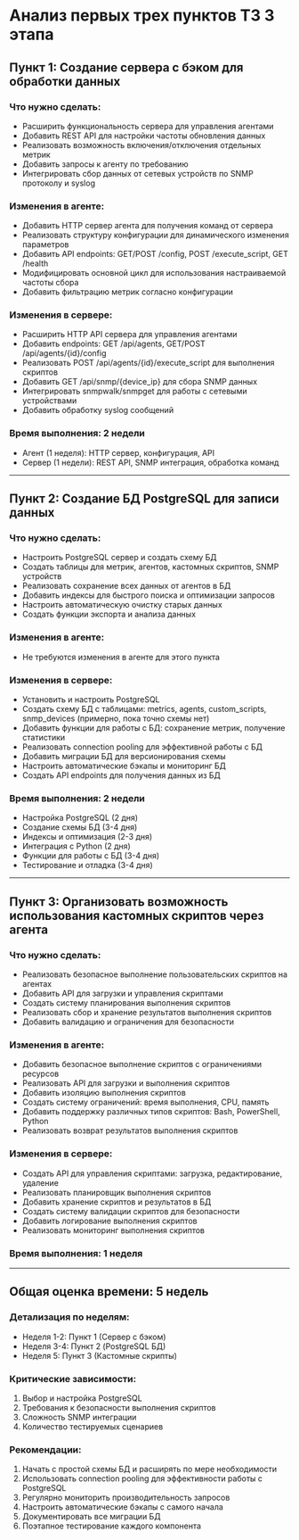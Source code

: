 # Анализ первых трех пунктов ТЗ 3 этапа

## Пункт 1: Создание сервера с бэком для обработки данных

### Что нужно сделать:
- Расширить функциональность сервера для управления агентами
- Добавить REST API для настройки частоты обновления данных
- Реализовать возможность включения/отключения отдельных метрик
- Добавить запросы к агенту по требованию
- Интегрировать сбор данных от сетевых устройств по SNMP протоколу и syslog

### Изменения в агенте:
- Добавить HTTP сервер агента для получения команд от сервера
- Реализовать структуру конфигурации для динамического изменения параметров
- Добавить API endpoints: GET/POST /config, POST /execute_script, GET /health
- Модифицировать основной цикл для использования настраиваемой частоты сбора
- Добавить фильтрацию метрик согласно конфигурации

### Изменения в сервере:
- Расширить HTTP API сервера для управления агентами
- Добавить endpoints: GET /api/agents, GET/POST /api/agents/{id}/config
- Реализовать POST /api/agents/{id}/execute_script для выполнения скриптов
- Добавить GET /api/snmp/{device_ip} для сбора SNMP данных
- Интегрировать snmpwalk/snmpget для работы с сетевыми устройствами
- Добавить обработку syslog сообщений

### Время выполнения: 2 недели
- Агент (1 неделя): HTTP сервер, конфигурация, API
- Сервер (1 недели): REST API, SNMP интеграция, обработка команд

---

## Пункт 2: Создание БД PostgreSQL для записи данных

### Что нужно сделать:
- Настроить PostgreSQL сервер и создать схему БД
- Создать таблицы для метрик, агентов, кастомных скриптов, SNMP устройств
- Реализовать сохранение всех данных от агентов в БД
- Добавить индексы для быстрого поиска и оптимизации запросов
- Настроить автоматическую очистку старых данных
- Создать функции экспорта и анализа данных

### Изменения в агенте:
- Не требуются изменения в агенте для этого пункта

### Изменения в сервере:
- Установить и настроить PostgreSQL
- Создать схему БД с таблицами: metrics, agents, custom_scripts, snmp_devices (примерно, пока точно схемы нет)
- Добавить функции для работы с БД: сохранение метрик, получение статистики
- Реализовать connection pooling для эффективной работы с БД
- Добавить миграции БД для версионирования схемы
- Настроить автоматические бэкапы и мониторинг БД
- Создать API endpoints для получения данных из БД

### Время выполнения: 2 недели
- Настройка PostgreSQL (2 дня)
- Создание схемы БД (3-4 дня)
- Индексы и оптимизация (2-3 дня)
- Интеграция с Python (2 дня)
- Функции для работы с БД (3-4 дня)
- Тестирование и отладка (3-4 дня)

---

## Пункт 3: Организовать возможность использования кастомных скриптов через агента

### Что нужно сделать:
- Реализовать безопасное выполнение пользовательских скриптов на агентах
- Добавить API для загрузки и управления скриптами
- Создать систему планирования выполнения скриптов
- Реализовать сбор и хранение результатов выполнения скриптов
- Добавить валидацию и ограничения для безопасности

### Изменения в агенте:
- Добавить безопасное выполнение скриптов с ограничениями ресурсов
- Реализовать API для загрузки и выполнения скриптов
- Добавить изоляцию выполнения скриптов
- Создать систему ограничений: время выполнения, CPU, память
- Добавить поддержку различных типов скриптов: Bash, PowerShell, Python
- Реализовать возврат результатов выполнения скриптов

### Изменения в сервере:
- Создать API для управления скриптами: загрузка, редактирование, удаление
- Реализовать планировщик выполнения скриптов
- Добавить хранение скриптов и результатов в БД
- Создать систему валидации скриптов для безопасности
- Добавить логирование выполнения скриптов
- Реализовать мониторинг выполнения скриптов

### Время выполнения: 1 неделя

---

## Общая оценка времени: 5 недель

### Детализация по неделям:
- Неделя 1-2: Пункт 1 (Сервер с бэком)
- Неделя 3-4: Пункт 2 (PostgreSQL БД)
- Неделя 5: Пункт 3 (Кастомные скрипты)

### Критические зависимости:
1. Выбор и настройка PostgreSQL
2. Требования к безопасности выполнения скриптов
3. Сложность SNMP интеграции
4. Количество тестируемых сценариев

### Рекомендации:
1. Начать с простой схемы БД и расширять по мере необходимости
2. Использовать connection pooling для эффективности работы с PostgreSQL
3. Регулярно мониторить производительность запросов
4. Настроить автоматические бэкапы с самого начала
5. Документировать все миграции БД
6. Поэтапное тестирование каждого компонента 